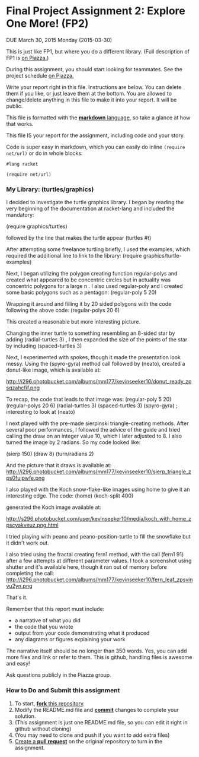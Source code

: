 # Final Project Assignment 2: Explore One More! (FP2) 
DUE March 30, 2015 Monday (2015-03-30)

This is just like FP1, but where you do a different library. (Full description of FP1 is [on Piazza.][piazza])

During this assignment, you should start looking for teammates. See the project schedule [on Piazza.][schedule]

Write your report right in this file. Instructions are below. You can delete them if you like, or just leave them at the bottom.
You are allowed to change/delete anything in this file to make it into your report. It will be public.

This file is formatted with the [**markdown** language][markdown], so take a glance at how that works.

This file IS your report for the assignment, including code and your story.

Code is super easy in markdown, which you can easily do inline `(require net/url)` or do in whole blocks:
```
#lang racket

(require net/url)
```

### My Library: (turtles/graphics)

I decided to investigate the turtle graphics library. I began by reading the very beginning of the documentation at racket-lang and included the mandatory:

(require graphics/turtles) 

followed by the line that makes the turtle appear
(turtles #t)

After attempting some freelance turtling briefly, I used the examples, which required the additional line to link to the library:
(require graphics/turtle-examples)

Next, I began utilizing the polygon creating function regular-polys and created what appeared to be concentric circles but in actuality was concentric polygons for a large n . I also used regular-poly and I created some basic polygons such as a pentagon:
(regular-poly 5 20)

Wrapping it around and filling it by 20 sided polygons with the code following the above code:
(regular-polys 20 6)

This created a reasonable but more interesting picture.

Changing the inner turtle to something resembling an 8-sided star by adding (radial-turtles 3)
, I then expanded the size of the points of the star by including (spaced-turtles 3)

Next, I experimented with spokes, though it made the presentation look messy.
Using the (spyro-gyra) method call followed by (neato), created a donut-like image, which is available at:

http://i296.photobucket.com/albums/mm177/kevinseeker10/donut_ready_zpsqzahcfif.png

To recap, the code that leads to that image was:
(regular-poly 5 20)
 (regular-polys 20 6)
 (radial-turtles 3)
(spaced-turtles 3)
(spyro-gyra) ; interesting to look at
(neato)

I next played with the pre-made sierpinski triangle-creating methods. After several poor performances,
I followed the advice of the guide and tried calling the draw on an integer value 10, which I later adjusted to 8.
I also turned the image by 2 radians. So my code looked like:

(sierp 150)
(draw 8)
(turn/radians 2)

And the picture that it draws is available at:
http://i296.photobucket.com/albums/mm177/kevinseeker10/sierp_triangle_zps0fuipwfe.png


I also played with the Koch snow-flake-like images using home to give it an interesting edge.
The code:
(home)
(koch-split 400)

generated the Koch image available at:

http://s296.photobucket.com/user/kevinseeker10/media/koch_with_home_zpscyakveuz.png.html

I tried playing with peano and peano-position-turtle to fill the snowflake but it didn't work out.

I also tried using the fractal creating fern1 method, with the call (fern1 91) after a few attempts at different parameter values.  I took a screenshot using shutter and it's available here, though it ran out of memory before completing the call:
http://i296.photobucket.com/albums/mm177/kevinseeker10/fern_leaf_zpsvinvu2yn.png

That's it.













Remember that this report must include:
 
* a narrative of what you did
* the code that you wrote
* output from your code demonstrating what it produced
* any diagrams or figures explaining your work 
 
The narrative itself should be no longer than 350 words. Yes, you can add more files and link or refer to them. This is github, handling files is awesome and easy!

Ask questions publicly in the Piazza group.

### How to Do and Submit this assignment

1. To start, [**fork** this repository][forking].
1. Modify the README.md file and [**commit**][ref-commit] changes to complete your solution.
  2. (This assignment is just one README.md file, so you can edit it right in github without cloning)
  3. (You may need to clone and push if you want to add extra files)
1. [Create a **pull request**][pull-request] on the original repository to turn in the assignment.

<!-- Links -->
[piazza]: https://piazza.com/class/i55is8xqqwhmr?cid=411
[schedule]: https://piazza.com/class/i55is8xqqwhmr?cid=453
[markdown]: https://help.github.com/articles/markdown-basics/
[forking]: https://guides.github.com/activities/forking/
[ref-clone]: http://gitref.org/creating/#clone
[ref-commit]: http://gitref.org/basic/#commit
[ref-push]: http://gitref.org/remotes/#push
[pull-request]: https://help.github.com/articles/creating-a-pull-request

